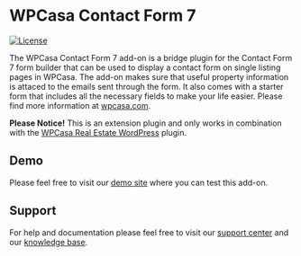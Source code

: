 # WPCasa Contact Form 7 #
[![License](https://img.shields.io/badge/license-GPL%202.0%2B-lightgrey.svg?style=flat-square)](https://github.com/wpsight/wpcasa/blob/master/wpcasa/LICENSE)

The WPCasa Contact Form 7 add-on is a bridge plugin for the Contact Form 7 form builder that can be used to display a contact form on single listing pages in WPCasa. The add-on makes sure that useful property information is attaced to the emails sent through the form. It also comes with a starter form that includes all the necessary fields to make your life easier. Please find more information at [wpcasa.com](https://wpcasa.com/downloads/wpcasa-contact-form-7/).

**Please Notice!** This is an extension plugin and only works in combination with the [WPCasa Real Estate WordPress](https://github.com/wpsight/wpcasa) plugin.

## Demo
Please feel free to visit our [demo site](http://demo.wpcasa.com/listing/unique-villa-with-private-beach/) where you can test this add-on.

## Support

For help and documentation please feel free to visit our [support center](https://wpcasa.com/support) and our [knowledge base](http://docs.wpsight.com/article/wpcasa-contact-form-7/).